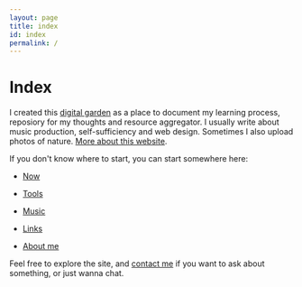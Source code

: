 ```yaml
---
layout: page
title: index
id: index
permalink: /
---
```


<!-- bundle exec jekyll serve -->

# Index

I created this [digital garden](/ideas/digital-garden) as a place to document my learning process, reposiory for my thoughts and resource aggregator. I usually write about music production, self-sufficiency and web design. Sometimes I also upload photos of nature. [More about this website](/this-website).

If you don't know where to start, you can start somewhere here:

* [Now](/now)

* [Tools](/tools)

<!-- * [Thoughts](/thoughts) -->

* [Music](/music)

<!-- * [Visual](/visual) -->

* [Links](/links)

* [About me](/about-me)

Feel free to explore the site, and [contact me](/contact) if you want to ask about something, or just wanna chat.
